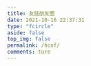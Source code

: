 ```yaml
---
title: 友链朋友圈
date: 2021-10-16 22:37:31
type: "fcircle"
aside: false
top_img: false
permalink: /hcof/
comments: ture
---
```


<script>
  window.circle_config = {
    api: 'https://wyblog.eu.org'
  }
</script>

<script defer="defer" type="module" src="https://cdn.jsdelivr.net/gh/612901/661111@main/js/circle-module.js"></script>
<link href="https://cdn.jsdelivr.net/gh/612901/661111@main/js/circle.css" rel="stylesheet" / crossorigin>
<script defer="defer" src="https://cdn.jsdelivr.net/gh/612901/661111@main/js/circle.js" nomodule></script>
<div id="app"></div>
